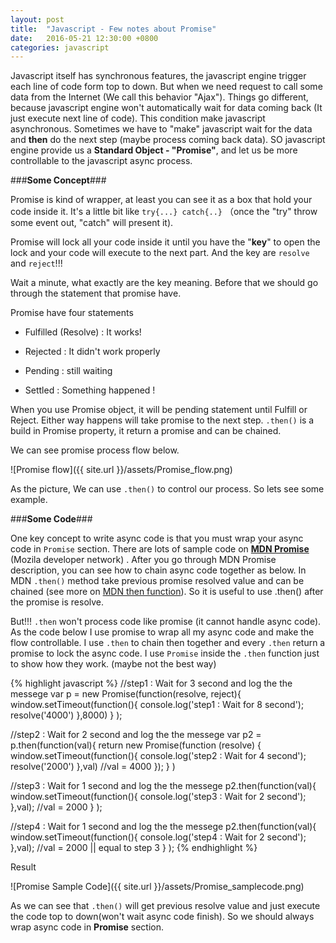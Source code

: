 ```yaml
---
layout: post
title:  "Javascript - Few notes about Promise"
date:   2016-05-21 12:30:00 +0800
categories: javascript
---
```

Javascript itself has  synchronous features, the javascript engine trigger each line of code form top to down. But when we need request to call some data from the Internet (We call this behavior "Ajax"). Things go different, because javascript engine won't automatically  wait for data coming back (It just execute next line of code). This condition make javascript asynchronous. Sometimes we have to "make" javascript wait for the data and **then** do the next step (maybe process coming back data). SO javascript engine provide us a **Standard Object - "Promise"**, and let us be more controllable to the javascript async process.

###**Some Concept**###

Promise is kind of wrapper, at least you can see it as a box that hold your code inside it. It's a little bit like
``try{...} catch{..}`` （once the "try" throw some event out, "catch" will present it).

Promise will lock all your code inside it until you have the "**key**" to open the lock and your code will execute to the next part. And the key are ``resolve`` and ``reject``!!!

Wait a minute, what exactly are the key meaning. Before that we should go through the statement that promise have.

Promise have four statements

* Fulfilled (Resolve) : It works!

* Rejected : It didn't work properly

* Pending : still waiting

* Settled : Something happened !

When you use Promise object, it will be pending statement until Fulfill or Reject. Either way happens will take promise to the next step. ``.then()`` is a build in Promise property, it return a promise and can be chained.

We can see promise process flow below.

![Promise flow]({{ site.url }}/assets/Promise_flow.png)

As the picture, We can use ``.then()`` to control our process. So lets see some example.

###**Some Code**###

One key concept to write async code is that you must wrap your async code in ``Promise`` section. There are lots of sample code on **[MDN Promise](https://developer.mozilla.org/en-US/docs/Web/JavaScript/Reference/Global_Objects/Promise)** (Mozila developer network) . After you go through MDN Promise description, you can see how to chain async code together as below. In MDN ``.then()`` method take previous promise resolved value and can be chained (see more on [MDN  then function](https://developer.mozilla.org/en-US/docs/Web/JavaScript/Reference/Global_Objects/Promise/then)). So it is useful to use .then() after the promise is resolve.

But!!!  ``.then`` won't process code like promise (it cannot handle async code). As the code below I use promise to wrap all my async code and make the flow controllable. I use ``.then`` to chain then together and every ``.then`` return a promise to lock the async code. I use ``Promise`` inside the ``.then`` function just to show how they work. (maybe not the best way)


{% highlight javascript %}
//step1 : Wait for 3 second and log the the messege
var p = new Promise(function(resolve, reject){
        window.setTimeout(function(){
                console.log('step1 : Wait for 8 second');
                resolve('4000')
            },8000)
    }
);

//step2 : Wait for 2 second and log the the messege
var p2 = p.then(function(val){
    return new Promise(function (resolve) {
        window.setTimeout(function(){
                console.log('step2 : Wait for 4 second');
                resolve('2000')
            },val) //val = 4000
        });
    }
)

//step3 : Wait for 1 second and log the the messege
p2.then(function(val){
    window.setTimeout(function(){
            console.log('step3 : Wait for 2 second');
        },val); //val = 2000
    }
);

//step4 : Wait for 1 second and log the the messege
p2.then(function(val){
    window.setTimeout(function(){
            console.log('step4 : Wait for 2 second');
        },val); //val = 2000  || equal to step 3
    }
);
{% endhighlight %}

Result

![Promise Sample Code]({{ site.url }}/assets/Promise_samplecode.png)

As we can see that ``.then()`` will get previous resolve value and just execute the code top to down(won't wait async code finish). So we should always wrap async code in **Promise** section.



[MDN Promise]:https://developer.mozilla.org/en-US/docs/Web/JavaScript/Reference/Global_Objects/Promise
[MDN THEN FUNCTION]:https://developer.mozilla.org/en-US/docs/Web/JavaScript/Reference/Global_Objects/Promise/then
